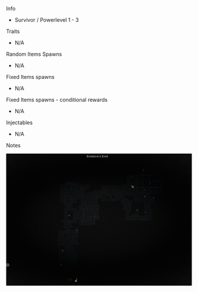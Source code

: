 Info

- Survivor / Powerlevel 1 - 3

Traits

- N/A

Random Items Spawns

- N/A

Fixed Items spawns

- N/A

Fixed Items spawns - conditional rewards

- N/A

Injectables

- N/A

Notes

>

![](info/mini-map.png)

